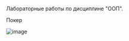 Лабораторные работы по дисциплине "ООП".

Покер 

![image](https://github.com/barkhatnat/oop_labs/assets/113011969/7854286c-8e65-49d4-a04a-4f536d9f642d)

